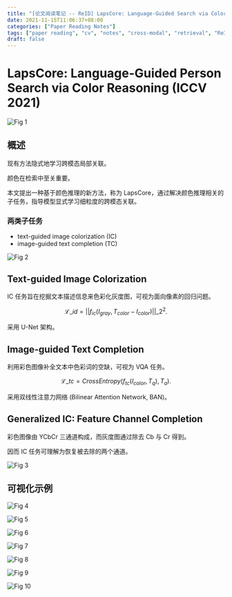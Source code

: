 ```yaml
---
title: "[论文阅读笔记 -- ReID] LapsCore: Language-Guided Search via Color Reasoning (ICCV 2021)"
date: 2021-11-15T11:06:37+08:00
categories: ["Paper Reading Notes"]
tags: ["paper reading", "cv", "notes", "cross-modal", "retrieval", "ReID"]
draft: false
---
```


# LapsCore: Language-Guided Person Search via Color Reasoning (ICCV 2021)

![Fig 1](/images/2021/PRN115/1.png)

## 概述

现有方法隐式地学习跨模态局部关联。  

颜色在检索中至关重要。  

本文提出一种基于颜色推理的新方法，称为 LapsCore，通过解决颜色推理相关的子任务，指导模型显式学习细粒度的跨模态关联。  

### 两类子任务
+ text-guided image colorization (IC)
+ image-guided text completion (TC)

![Fig 2](/images/2021/PRN115/2.png)

## Text-guided Image Colorization

IC 任务旨在挖掘文本描述信息来色彩化灰度图，可视为面向像素的回归问题。  

$$\mathcal{L}\_{id} = ||f_{ic}(I_{gray}, T_{color} - I_{color})||\_{2}^{2}.$$

采用 U-Net 架构。  

## Image-guided Text Completion

利用彩色图像补全文本中色彩词的空缺，可视为 VQA 任务。  

$$\mathcal{L}\_{tc} = CrossEntropy(f_{tc}(I_{color}, T_{q}), T_{a}).$$  

采用双线性注意力网络 (Bilinear Attention Network, BAN)。  

## Generalized IC: Feature Channel Completion

彩色图像由 YCbCr 三通道构成，而灰度图通过除去 Cb 与 Cr 得到。  

因而 IC 任务可理解为恢复被去除的两个通道。  

![Fig 3](/images/2021/PRN115/3.png)

## 可视化示例

![Fig 4](/images/2021/PRN115/4.png)

![Fig 5](/images/2021/PRN115/5.png)

![Fig 6](/images/2021/PRN115/6.png)

![Fig 7](/images/2021/PRN115/7.png)

![Fig 8](/images/2021/PRN115/8.png)

![Fig 9](/images/2021/PRN115/9.png)

![Fig 10](/images/2021/PRN115/10.png)
